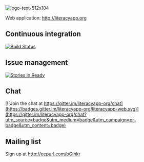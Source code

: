 ![logo-text-512x104](https://cloud.githubusercontent.com/assets/15718174/12203188/e8423c3c-b62d-11e5-9496-3b1e59eebacb.png)

Web application: http://literacyapp.org

## Continuous integration
[![Build Status](https://travis-ci.org/literacyapp-org/literacyapp-web.svg)](https://travis-ci.org/literacyapp-org/literacyapp-web)

## Issue management
[![Stories in Ready](https://badge.waffle.io/literacyapp-org/literacyapp-web.png?label=ready&title=Ready)](https://waffle.io/literacyapp-org/literacyapp-web)

## Chat
[![Join the chat at https://gitter.im/literacyapp-org/chat](https://badges.gitter.im/literacyapp-org/literacyapp-web.svg)](https://gitter.im/literacyapp-org/chat?utm_source=badge&utm_medium=badge&utm_campaign=pr-badge&utm_content=badge)

## Mailing list
Sign up at http://eepurl.com/bGihkr

